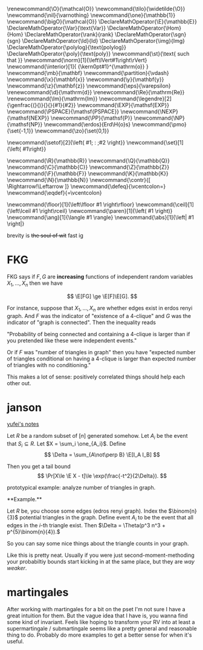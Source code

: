 \renewcommand{\O}{\mathcal{O}}
\newcommand{\tilo}{\widetilde{\O}}
\newcommand{\nil}{\varnothing}
\newcommand{\one}{\mathbb{1}}
\newcommand{\bigO}{\mathcal{O}}
\DeclareMathOperator{\E}{\mathbb{E}}
\DeclareMathOperator{\Var}{\text{Var}}
\DeclareMathOperator{\Hom}{Hom}
\DeclareMathOperator{\rank}{rank}
\DeclareMathOperator{\sgn}{sgn}
\DeclareMathOperator{\Id}{Id}
\DeclareMathOperator{\img}{Img}
\DeclareMathOperator{\polylog}{\text{polylog}}
\DeclareMathOperator{\poly}{\text{poly}}
\newcommand{\st}{\text{ such that }}
\newcommand{\norm}[1]{\left\lVert#1\right\rVert}
\newcommand{\interior}[1]{ {\kern0pt#1}^{\mathrm{o}} }
\newcommand{\mb}{\mathbf}
\newcommand{\partition}{\vdash}
\newcommand{\x}{\mathbf{x}}
\newcommand{\y}{\mathbf{y}}
\newcommand{\z}{\mathbf{z}}
\newcommand{\eps}{\varepsilon}
\renewcommand{\d}{\mathrm{d}}
\renewcommand{\Re}{\mathrm{Re}}
\renewcommand{\Im}{\mathrm{Im}}
\newcommand{\legendre}[2]{\genfrac{(}{)}{}{}{#1}{#2}}
\newcommand{\EXP}{\mathsf{EXP}}
\newcommand{\PSPACE}{\mathsf{PSPACE}}
\newcommand{\NEXP}{\mathsf{NEXP}}
\newcommand{\PP}{\mathsf{P}}
\newcommand{\NP}{\mathsf{NP}}
\newcommand{\erdos}{Erd\H{o}s}
\newcommand{\pmo}{\set{-1,1}}
\newcommand{\zo}{\set{0,1}}


\newcommand{\setof}[2]{\left\{ #1\; : \;#2 \right\}}
\newcommand{\set}[1]{\left\{ #1\right\}}

\newcommand{\R}{\mathbb{R}}
\newcommand{\Q}{\mathbb{Q}}
\newcommand{\C}{\mathbb{C}}
\newcommand{\Z}{\mathbb{Z}}
\newcommand{\F}{\mathbb{F}}
\newcommand{\K}{\mathbb{K}}
\newcommand{\N}{\mathbb{N}}
\newcommand{\contr}{\[ \Rightarrow\!\Leftarrow \]}
\newcommand{\defeq}{\vcentcolon=}
\newcommand{\eqdef}{=\vcentcolon}

\newcommand{\floor}[1]{\left\lfloor #1 \right\rfloor}
\newcommand{\ceil}[1]{\left\lceil #1 \right\rceil}
\newcommand{\paren}[1]{\left( #1 \right)}
\newcommand{\ang}[1]{\langle #1 \rangle}
\newcommand{\abs}[1]{\left| #1 \right|}


brevity is ~~the soul of wit~~ fast ig

# FKG

FKG says if $F,G$ are **increasing** functions of independent
random variables $X_1,\ldots,
X_n$ then we have

$$ \E[FG] \ge \E[F]\E[G]. $$ 

For instance, suppose that $X_1,\ldots, X_n$ are whether edges
exist in erdos renyi graph.
And $F$ was the indicator of "existence of a 4-clique" and $G$
was the indicator of "graph is connected".
Then the inequality reads

"Probability of being connected and containing a 4-clique is
larger than if you pretended like these were independent events."

Or if $F$ was "number of triangles in graph" then you have
"expected number of triangles conditional on having a 4-clique is
larger than expected number of triangles with no conditioning."

This makes a lot of sense: positively correlated things should
help each other out.

# janson 

[yufei's notes](https://ocw.mit.edu/courses/18-226-probabilistic-method-in-combinatorics-fall-2020/mit18_226f20_lec15-16.pdf)

Let $R$ be a random subset of $[n]$ generated somehow.
Let $A_i$ be the event that $S_i\subseteq R$. 
Let $X = \sum_i \one_{A_i}$.
Define
$$ \Delta = \sum_{A\not\perp B} \E[I_A I_B] $$ 

Then you get a tail bound
$$ \Pr[X\le \E X - t]\le \exp(\frac{-t^2}{2\Delta}). $$ 

prototypical example: analyze number of triangles in graph.

<div class="ex envbox">**Example.**

Let $R$ be, you choose some edges (edros renyi graph).
Index the $\binom{n}{3}$ potential triangles in the graph.
Define event $A_i$ to be the event that all edges in the $i$-th triangle exist.
Then $\Delta = \Theta(p^3 n^3 + p^{5}\binom{n}{4}).$

So you can say some nice things about the triangle counts in your
graph.

Like this is pretty neat. Usually if you were just
second-moment-methoding your probabiltiy bounds start kicking in
at the same place, but they are *way weaker*.

</div>

# martingales

After working with martingales for a bit on the pset I'm not sure
I have a great intuition for them. But the vague idea that I have
is, you wanna find some kind of invariant. 
Feels like hoping to transform your RV into at least a
supermartingale / submartingale seems like a pretty general and
reasonable thing to do. Probably do more examples to get a better
sense for when it's useful.

